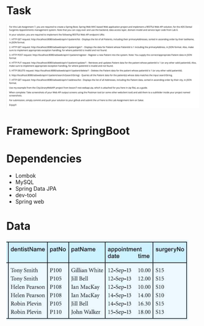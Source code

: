 # Task
![img.png](img.png)

# Framework: SpringBoot

# Dependencies
- Lombok
- MySQL
- Spring Data JPA
- dev-tool
- Spring web

# Data
![img_1.png](img_1.png)